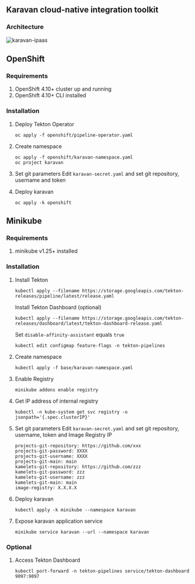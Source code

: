 ## Karavan cloud-native integration toolkit

### Architecture
![karavan-ipaas](../images/karavan-ipaas.png)

## OpenShift
### Requirements
1. OpenShift 4.10+ cluster up and running
2. OpenShift 4.10+ CLI installed

### Installation
1. Deploy Tekton Operator
    ```
    oc apply -f openshift/pipeline-operator.yaml
    ```
2. Create namespace
    ```
    oc apply -f openshift/karavan-namespace.yaml
    oc project karavan
    ```

3. Set git parameters
    Edit `karavan-secret.yaml` and set git repository, username and token

4. Deploy karavan
    ```
    oc apply -k openshift
    ```


## Minikube
### Requirements
1. minikube v1.25+ installed

### Installation
1. Install Tekton
    ```
    kubectl apply --filename https://storage.googleapis.com/tekton-releases/pipeline/latest/release.yaml
    ```
    Install Tekton Dashboard (optional)
    ```
    kubectl apply --filename https://storage.googleapis.com/tekton-releases/dashboard/latest/tekton-dashboard-release.yaml
    ```
    Set `disable-affinity-assistant` equals `true`
    ```
    kubectl edit configmap feature-flags -n tekton-pipelines
    ```
2. Create namespace
    ```
    kubectl apply -f base/karavan-namespace.yaml
    ```
3. Enable Registry
    ```
    minikube addons enable registry
    ```
3. Get IP address of internal registry
    ```
    kubectl -n kube-system get svc registry -o jsonpath='{.spec.clusterIP}'
    ```    
4. Set git parameters
    Edit `karavan-secret.yaml` and set git repository, username, token and Image Registry IP
    ```
    projects-git-repository: https://github.com/xxx
    projects-git-password: XXXX
    projects-git-username: XXXX
    projects-git-main: main
    kamelets-git-repository: https://github.com/zzz
    kamelets-git-password: zzz
    kamelets-git-username: zzz
    kamelets-git-main: main
    image-registry: X.X.X.X
    ```

4. Deploy karavan
    ```
    kubectl apply -k minikube --namespace karavan
    ```
6. Expose karavan application service
    ```
    minikube service karavan --url --namespace karavan
    ```
### Optional
1.  Access Tekton Dashboard 
    ```
    kubectl port-forward -n tekton-pipelines service/tekton-dashboard 9097:9097
    ```
